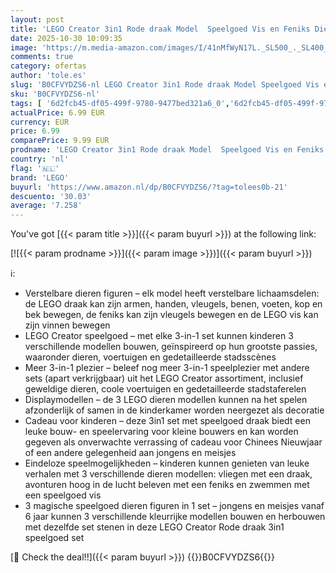 ```yaml
---
layout: post
title: 'LEGO Creator 3in1 Rode draak Model  Speelgoed Vis en Feniks Dieren Figuren Bouwpakket voor Kinderen  Cadeau voor Meisjes en Jongens vanaf 6 jaar  Creatieve Hobby 31145'
date: 2025-10-30 10:09:35
image: 'https://m.media-amazon.com/images/I/41nMfWyN17L._SL500_._SL400_.jpg'
comments: true
category: ofertas
author: 'tole.es'
slug: 'B0CFVYDZS6-nl LEGO Creator 3in1 Rode draak Model Speelgoed Vis en Feniks...'
sku: 'B0CFVYDZS6-nl'
tags: [ '6d2fcb45-df05-499f-9780-9477bed321a6_0','6d2fcb45-df05-499f-9780-9477bed321a6_501','Arborist Merchandising Root','Bouw- & constructiespeelgoed','Bouwspeelgoedfiguren','Educatief speelgoed','Montessori','Self Service','Special Features Stores','Speelgoed & spellen','lego','🇳🇱', ]
actualPrice: 6.99 EUR
currency: EUR
price: 6.99
comparePrice: 9.99 EUR
prodname: 'LEGO Creator 3in1 Rode draak Model  Speelgoed Vis en Feniks Dieren Figuren Bouwpakket voor Kinderen  Cadeau voor Meisjes en Jongens vanaf 6 jaar  Creatieve Hobby 31145'
country: 'nl'
flag: '🇳🇱'
brand: 'LEGO'
buyurl: 'https://www.amazon.nl/dp/B0CFVYDZS6/?tag=tolees0b-21'
descuento: '30.03'
average: '7.258'
---
```


You've got [{{< param title >}}]({{< param buyurl >}}) at the following link:

[![{{< param prodname >}}]({{< param image >}})]({{< param buyurl >}})

ℹ️:

- Verstelbare dieren figuren – elk model heeft verstelbare lichaamsdelen: de LEGO draak kan zijn armen, handen, vleugels, benen, voeten, kop en bek bewegen, de feniks kan zijn vleugels bewegen en de LEGO vis kan zijn vinnen bewegen
- LEGO Creator speelgoed – met elke 3-in-1 set kunnen kinderen 3 verschillende modellen bouwen, geïnspireerd op hun grootste passies, waaronder dieren, voertuigen en gedetailleerde stadsscènes
- Meer 3-in-1 plezier – beleef nog meer 3-in-1 speelplezier met andere sets (apart verkrijgbaar) uit het LEGO Creator assortiment, inclusief geweldige dieren, coole voertuigen en gedetailleerde stadstaferelen
- Displaymodellen – de 3 LEGO dieren modellen kunnen na het spelen afzonderlijk of samen in de kinderkamer worden neergezet als decoratie
- Cadeau voor kinderen – deze 3in1 set met speelgoed draak biedt een leuke bouw- en speelervaring voor kleine bouwers en kan worden gegeven als onverwachte verrassing of cadeau voor Chinees Nieuwjaar of een andere gelegenheid aan jongens en meisjes
- Eindeloze speelmogelijkheden – kinderen kunnen genieten van leuke verhalen met 3 verschillende dieren modellen: vliegen met een draak, avonturen hoog in de lucht beleven met een feniks en zwemmen met een speelgoed vis
- 3 magische speelgoed dieren figuren in 1 set – jongens en meisjes vanaf 6 jaar kunnen 3 verschillende kleurrijke modellen bouwen en herbouwen met dezelfde set stenen in deze LEGO Creator Rode draak 3in1 speelgoed set

[🛒 Check the deal!!]({{< param buyurl >}})
{{<world>}}B0CFVYDZS6{{</world>}}
